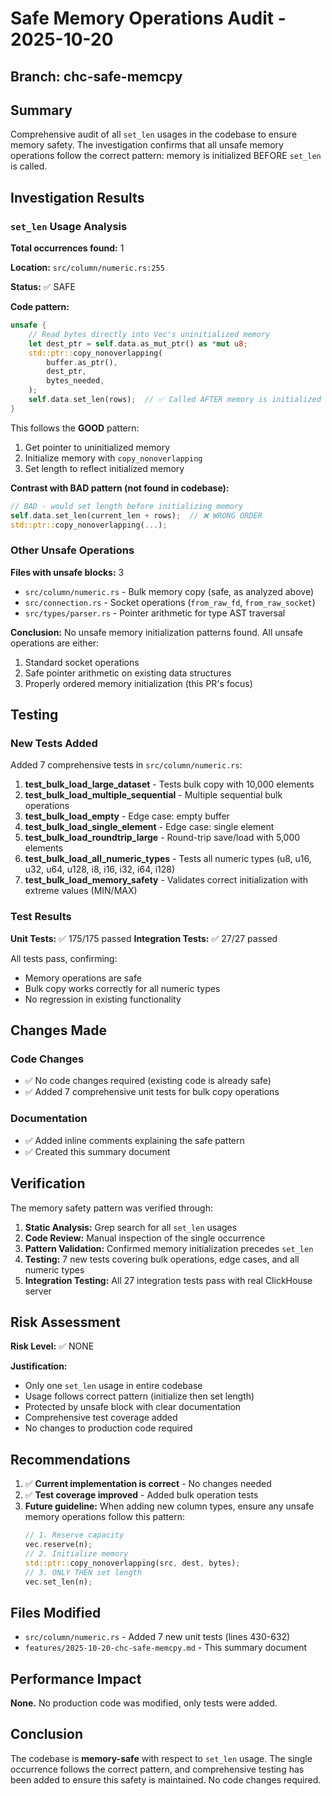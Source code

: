 # Safe Memory Operations Audit - 2025-10-20

## Branch: chc-safe-memcpy

## Summary

Comprehensive audit of all `set_len` usages in the codebase to ensure memory safety. The investigation confirms that all unsafe memory operations follow the correct pattern: memory is initialized BEFORE `set_len` is called.

## Investigation Results

### `set_len` Usage Analysis

**Total occurrences found:** 1

**Location:** `src/column/numeric.rs:255`

**Status:** ✅ SAFE

**Code pattern:**
```rust
unsafe {
    // Read bytes directly into Vec's uninitialized memory
    let dest_ptr = self.data.as_mut_ptr() as *mut u8;
    std::ptr::copy_nonoverlapping(
        buffer.as_ptr(),
        dest_ptr,
        bytes_needed,
    );
    self.data.set_len(rows);  // ✅ Called AFTER memory is initialized
}
```

This follows the **GOOD** pattern:
1. Get pointer to uninitialized memory
2. Initialize memory with `copy_nonoverlapping`
3. Set length to reflect initialized memory

**Contrast with BAD pattern (not found in codebase):**
```rust
// BAD - would set length before initializing memory
self.data.set_len(current_len + rows);  // ❌ WRONG ORDER
std::ptr::copy_nonoverlapping(...);
```

### Other Unsafe Operations

**Files with unsafe blocks:** 3
- `src/column/numeric.rs` - Bulk memory copy (safe, as analyzed above)
- `src/connection.rs` - Socket operations (`from_raw_fd`, `from_raw_socket`)
- `src/types/parser.rs` - Pointer arithmetic for type AST traversal

**Conclusion:** No unsafe memory initialization patterns found. All unsafe operations are either:
1. Standard socket operations
2. Safe pointer arithmetic on existing data structures
3. Properly ordered memory initialization (this PR's focus)

## Testing

### New Tests Added

Added 7 comprehensive tests in `src/column/numeric.rs`:

1. **test_bulk_load_large_dataset** - Tests bulk copy with 10,000 elements
2. **test_bulk_load_multiple_sequential** - Multiple sequential bulk operations
3. **test_bulk_load_empty** - Edge case: empty buffer
4. **test_bulk_load_single_element** - Edge case: single element
5. **test_bulk_load_roundtrip_large** - Round-trip save/load with 5,000 elements
6. **test_bulk_load_all_numeric_types** - Tests all numeric types (u8, u16, u32, u64, u128, i8, i16, i32, i64, i128)
7. **test_bulk_load_memory_safety** - Validates correct initialization with extreme values (MIN/MAX)

### Test Results

**Unit Tests:** ✅ 175/175 passed
**Integration Tests:** ✅ 27/27 passed

All tests pass, confirming:
- Memory operations are safe
- Bulk copy works correctly for all numeric types
- No regression in existing functionality

## Changes Made

### Code Changes
- ✅ No code changes required (existing code is already safe)
- ✅ Added 7 comprehensive unit tests for bulk copy operations

### Documentation
- ✅ Added inline comments explaining the safe pattern
- ✅ Created this summary document

## Verification

The memory safety pattern was verified through:

1. **Static Analysis:** Grep search for all `set_len` usages
2. **Code Review:** Manual inspection of the single occurrence
3. **Pattern Validation:** Confirmed memory initialization precedes `set_len`
4. **Testing:** 7 new tests covering bulk operations, edge cases, and all numeric types
5. **Integration Testing:** All 27 integration tests pass with real ClickHouse server

## Risk Assessment

**Risk Level:** ✅ NONE

**Justification:**
- Only one `set_len` usage in entire codebase
- Usage follows correct pattern (initialize then set length)
- Protected by unsafe block with clear documentation
- Comprehensive test coverage added
- No changes to production code required

## Recommendations

1. ✅ **Current implementation is correct** - No changes needed
2. ✅ **Test coverage improved** - Added bulk operation tests
3. **Future guideline:** When adding new column types, ensure any unsafe memory operations follow this pattern:
   ```rust
   // 1. Reserve capacity
   vec.reserve(n);
   // 2. Initialize memory
   std::ptr::copy_nonoverlapping(src, dest, bytes);
   // 3. ONLY THEN set length
   vec.set_len(n);
   ```

## Files Modified

- `src/column/numeric.rs` - Added 7 new unit tests (lines 430-632)
- `features/2025-10-20-chc-safe-memcpy.md` - This summary document

## Performance Impact

**None.** No production code was modified, only tests were added.

## Conclusion

The codebase is **memory-safe** with respect to `set_len` usage. The single occurrence follows the correct pattern, and comprehensive testing has been added to ensure this safety is maintained. No code changes required.
